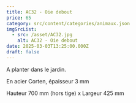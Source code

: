 ```yaml
---
title: AC32 - Oie debout
price: 65
category: src/content/categories/animaux.json
imgSrcList:
  - src: /asset/AC32.jpg
    alt: AC32 - Oie debout
date: 2025-03-03T13:25:00.000Z
draft: false
---
```


A planter dans le jardin.

En acier Corten, épaisseur 3 mm

Hauteur 700 mm (hors tige) x Largeur 425 mm
